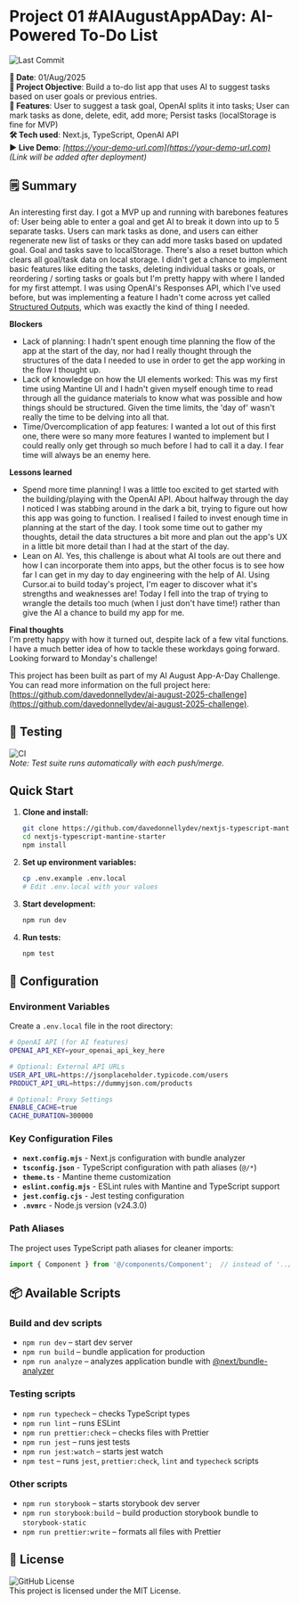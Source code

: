 # Project 01 #AIAugustAppADay: AI-Powered To-Do List

![Last Commit](https://img.shields.io/github/last-commit/davedonnellydev/ai-august-2025-01)  

**📆 Date**: 01/Aug/2025  
**🎯 Project Objective**: Build a to-do list app that uses AI to suggest tasks based on user goals or previous entries.   
**🚀 Features**: User to suggest a task goal, OpenAI splits it into tasks; User can mark tasks as done, delete, edit, add more; Persist tasks (localStorage is fine for MVP)  
**🛠️ Tech used**: Next.js, TypeScript, OpenAI API  
**▶️ Live Demo**: *[https://your-demo-url.com](https://your-demo-url.com)*  
*(Link will be added after deployment)*  

## 🗒️ Summary

An interesting first day. I got a MVP up and running with barebones features of: User being able to enter a goal and get AI to break it down into up to 5 separate tasks. Users can mark tasks as done, and users can either regenerate new list of tasks or they can add more tasks based on updated goal. Goal and tasks save to localStorage. There's also a reset button which clears all goal/task data on local storage. I didn't get a chance to implement basic features like editing the tasks, deleting individual tasks or goals, or reordering / sorting tasks or goals but I'm pretty happy with where I landed for my first attempt.
I was using OpenAI's Responses API, which I've used before, but was implementing a feature I hadn't come across yet called [Structured Outputs](https://platform.openai.com/docs/guides/structured-outputs?api-mode=responses), which was exactly the kind of thing I needed.

**Blockers**  
- Lack of planning: I hadn't spent enough time planning the flow of the app at the start of the day, nor had I really thought through the structures of the data I needed to use in order to get the app working in the flow I thought up.
- Lack of knowledge on how the UI elements worked: This was my first time using Mantine UI and I hadn't given myself enough time to read through all the guidance materials to know what was possible and how things should be structured. Given the time limits, the 'day of' wasn't really the time to be delving into all that.
- Time/Overcomplication of app features: I wanted a lot out of this first one, there were so many more features I wanted to implement but I could really only get through so much before I had to call it a day. I fear time will always be an enemy here.

**Lessons learned**  

- Spend more time planning! I was a little too excited to get started with the building/playing with the OpenAI API. About halfway through the day I noticed I was stabbing around in the dark a bit, trying to figure out how this app was going to function. I realised I failed to invest enough time in planning at the start of the day. I took some time out to gather my thoughts, detail the data structures a bit more and plan out the app's UX in a little bit more detail than I had at the start of the day.
- Lean on AI. Yes, this challenge is about what AI tools are out there and how I can incorporate them into apps, but the other focus is to see how far I can get in my day to day engineering with the help of AI. Using Cursor.ai to build today's project, I'm eager to discover what it's strengths and weaknesses are! Today I fell into the trap of trying to wrangle the details too much (when I just don't have time!) rather than give the AI a chance to build my app for me.

**Final thoughts**  
I'm pretty happy with how it turned out, despite lack of a few vital functions. I have a much better idea of how to tackle these workdays going forward. Looking forward to Monday's challenge!  


This project has been built as part of my AI August App-A-Day Challenge. You can read more information on the full project here: [https://github.com/davedonnellydev/ai-august-2025-challenge](https://github.com/davedonnellydev/ai-august-2025-challenge).  

## 🧪 Testing

![CI](https://github.com/davedonnellydev/ai-august-2025-01/actions/workflows/npm_test.yml/badge.svg)  
*Note: Test suite runs automatically with each push/merge.*  

## Quick Start

1. **Clone and install:**
   ```bash
   git clone https://github.com/davedonnellydev/nextjs-typescript-mantine-starter.git
   cd nextjs-typescript-mantine-starter
   npm install
   ```

2. **Set up environment variables:**
   ```bash
   cp .env.example .env.local
   # Edit .env.local with your values
   ```

3. **Start development:**
   ```bash
   npm run dev
   ```

4. **Run tests:**
   ```bash
   npm test
   ```

## 🔧 Configuration

### Environment Variables

Create a `.env.local` file in the root directory:

```bash
# OpenAI API (for AI features)
OPENAI_API_KEY=your_openai_api_key_here

# Optional: External API URLs
USER_API_URL=https://jsonplaceholder.typicode.com/users
PRODUCT_API_URL=https://dummyjson.com/products

# Optional: Proxy Settings
ENABLE_CACHE=true
CACHE_DURATION=300000
```

### Key Configuration Files

- **`next.config.mjs`** - Next.js configuration with bundle analyzer
- **`tsconfig.json`** - TypeScript configuration with path aliases (`@/*`)
- **`theme.ts`** - Mantine theme customization
- **`eslint.config.mjs`** - ESLint rules with Mantine and TypeScript support
- **`jest.config.cjs`** - Jest testing configuration
- **`.nvmrc`** - Node.js version (v24.3.0)

### Path Aliases

The project uses TypeScript path aliases for cleaner imports:

```typescript
import { Component } from '@/components/Component';  // instead of '../../../components/Component'
```


## 📦 Available Scripts
### Build and dev scripts

- `npm run dev` – start dev server
- `npm run build` – bundle application for production
- `npm run analyze` – analyzes application bundle with [@next/bundle-analyzer](https://www.npmjs.com/package/@next/bundle-analyzer)

### Testing scripts

- `npm run typecheck` – checks TypeScript types
- `npm run lint` – runs ESLint
- `npm run prettier:check` – checks files with Prettier
- `npm run jest` – runs jest tests
- `npm run jest:watch` – starts jest watch
- `npm test` – runs `jest`, `prettier:check`, `lint` and `typecheck` scripts

### Other scripts

- `npm run storybook` – starts storybook dev server
- `npm run storybook:build` – build production storybook bundle to `storybook-static`
- `npm run prettier:write` – formats all files with Prettier


## 📜 License
![GitHub License](https://img.shields.io/github/license/davedonnellydev/ai-august-2025-01)  
This project is licensed under the MIT License.  
